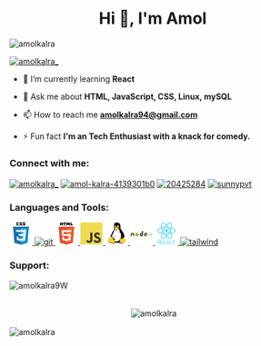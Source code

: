 <h1 align="center">Hi 👋, I'm Amol</h1>

<p align="left"> <img src="https://komarev.com/ghpvc/?username=amolkalra&label=Profile%20views&color=0e75b6&style=flat" alt="amolkalra" /> </p>

<p align="left"> <a href="https://twitter.com/amolkalra_" target="blank"><img src="https://img.shields.io/twitter/follow/amolkalra_?logo=twitter&style=for-the-badge" alt="amolkalra_" /></a> </p>

- 🌱 I’m currently learning **React**

- 💬 Ask me about **HTML, JavaScript, CSS, Linux, mySQL**

- 📫 How to reach me **amolkalra94@gmail.com**

- ⚡ Fun fact **I'm an Tech Enthusiast with a knack for comedy.**

<h3 align="left">Connect with me:</h3>
<p align="left">
<a href="https://twitter.com/amolkalra_" target="blank"><img align="center" src="https://raw.githubusercontent.com/rahuldkjain/github-profile-readme-generator/master/src/images/icons/Social/twitter.svg" alt="amolkalra_" height="30" width="40" /></a>
<a href="https://linkedin.com/in/amol-kalra-4139301b0" target="blank"><img align="center" src="https://raw.githubusercontent.com/rahuldkjain/github-profile-readme-generator/master/src/images/icons/Social/linked-in-alt.svg" alt="amol-kalra-4139301b0" height="30" width="40" /></a>
<a href="https://stackoverflow.com/users/20425284" target="blank"><img align="center" src="https://raw.githubusercontent.com/rahuldkjain/github-profile-readme-generator/master/src/images/icons/Social/stack-overflow.svg" alt="20425284" height="30" width="40" /></a>
<a href="https://instagram.com/sunnypvt" target="blank"><img align="center" src="https://raw.githubusercontent.com/rahuldkjain/github-profile-readme-generator/master/src/images/icons/Social/instagram.svg" alt="sunnypvt" height="30" width="40" /></a>
</p>

<h3 align="left">Languages and Tools:</h3>
<p align="left"> </a> <a href="https://www.w3schools.com/css/" target="_blank" rel="noreferrer"> <img src="https://raw.githubusercontent.com/devicons/devicon/master/icons/css3/css3-original-wordmark.svg" alt="css3" width="40" height="40"/> </a> <a href="https://git-scm.com/" target="_blank" rel="noreferrer"> <img src="https://www.vectorlogo.zone/logos/git-scm/git-scm-icon.svg" alt="git" width="40" height="40"/> </a> <a href="https://www.w3.org/html/" target="_blank" rel="noreferrer"> <img src="https://raw.githubusercontent.com/devicons/devicon/master/icons/html5/html5-original-wordmark.svg" alt="html5" width="40" height="40"/> </a> <a href="https://developer.mozilla.org/en-US/docs/Web/JavaScript" target="_blank" rel="noreferrer"> <img src="https://raw.githubusercontent.com/devicons/devicon/master/icons/javascript/javascript-original.svg" alt="javascript" width="40" height="40"/> </a> <a href="https://www.linux.org/" target="_blank" rel="noreferrer"> <img src="https://raw.githubusercontent.com/devicons/devicon/master/icons/linux/linux-original.svg" alt="linux" width="40" height="40"/> </a> <a href="https://nodejs.org" target="_blank" rel="noreferrer"> <img src="https://raw.githubusercontent.com/devicons/devicon/master/icons/nodejs/nodejs-original-wordmark.svg" alt="nodejs" width="40" height="40"/> </a> <a href="https://reactjs.org/" target="_blank" rel="noreferrer"> <img src="https://raw.githubusercontent.com/devicons/devicon/master/icons/react/react-original-wordmark.svg" alt="react" width="40" height="40"/> </a> <a href="https://tailwindcss.com/" target="_blank" rel="noreferrer"> <img src="https://www.vectorlogo.zone/logos/tailwindcss/tailwindcss-icon.svg" alt="tailwind" width="40" height="40"/> </a> </p>

<h3 align="left">Support:</h3>
<p><a href="https://www.buymeacoffee.com/amolkalra9W"> <img align="left" src="https://cdn.buymeacoffee.com/buttons/v2/default-yellow.png" height="50" width="210" alt="amolkalra9W" /></a></p><br><br>

<p>&nbsp;<img align="center" src="https://github-readme-stats.vercel.app/api?username=amolkalra&show_icons=true&locale=en" alt="amolkalra" /></p>

<p><img align="center" src="https://github-readme-streak-stats.herokuapp.com/?user=amolkalra&" alt="amolkalra" /></p>
